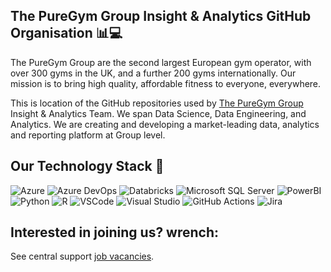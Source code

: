 ## The PureGym Group Insight & Analytics GitHub Organisation :bar_chart::computer: 

The PureGym Group are the second largest European gym operator, with over 300 gyms in the UK, and a further 200 gyms internationally. Our mission is to bring high quality, affordable fitness to everyone, everywhere. 

This is location of the GitHub repositories used by [The PureGym Group](https://www.puregym.com/) Insight & Analytics Team. We span Data Science, Data Engineering, and Analytics. We are creating and developing a market-leading data, analytics and reporting platform at Group level.

## Our Technology Stack :rocket:

![Azure](https://img.shields.io/badge/azure-%230072C6.svg?style=for-the-badge&logo=microsoftazure&logoColor=white)
![Azure DevOps](https://img.shields.io/badge/Azure_DevOps-0078D7?style=for-the-badge&logo=azure-devops&logoColor=white)
![Databricks]( https://img.shields.io/badge/Databricks-FF3621?style=for-the-badge&logo=Databricks&logoColor=white)
![Microsoft SQL Server](https://img.shields.io/badge/Microsoft_SQL_Server-CC2927?style=for-the-badge&logo=microsoft-sql-server&logoColor=white)
![PowerBI](https://img.shields.io/badge/PowerBI-F2C811?style=for-the-badge&logo=Power%20BI&logoColor=white)
![Python](https://img.shields.io/badge/python-3670A0?style=for-the-badge&logo=python&logoColor=ffdd54)
![R](https://img.shields.io/badge/R-276DC3?style=for-the-badge&logo=r&logoColor=white)
![VSCode](https://img.shields.io/badge/VSCode-0078D4?style=for-the-badge&logo=visual%20studio%20code&logoColor=white)
![Visual Studio](https://img.shields.io/badge/Visual_Studio-5C2D91?style=for-the-badge&logo=visual%20studio&logoColor=white)
![GitHub Actions](https://img.shields.io/badge/GitHub_Actions-2088FF?style=for-the-badge&logo=github-actions&logoColor=white)
![Jira](https://img.shields.io/badge/Jira-0052CC?style=for-the-badge&logo=Jira&logoColor=white)

## Interested in joining us? wrench:

See central support [job vacancies]( https://eur63.dayforcehcm.com/CandidatePortal/en-GB/puregympeople/SITE/CANDIDATEPORTAL2/).

